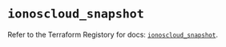 # `ionoscloud_snapshot`

Refer to the Terraform Registory for docs: [`ionoscloud_snapshot`](https://registry.terraform.io/providers/ionos-cloud/ionoscloud/6.4.2/docs/resources/snapshot).
